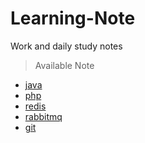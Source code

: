 # Learning-Note
Work and daily study notes

> Available Note</br>

- [java](https://github.com/zyfsuzy/Learning-Note/blob/master/Java/READNE.md)</br> 
- [php]()</br>
- [redis]()</br> 
- [rabbitmq]()</br> 
- [git]()</br>


